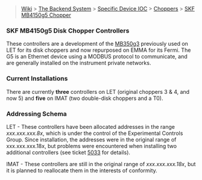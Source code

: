 > [Wiki](Home) > [The Backend System](The-Backend-System) > [Specific Device IOC](Specific-Device-IOC) > [Choppers](Choppers) > [SKF MB4150g5 Chopper](SKF-MB4150g5-Chopper)

### SKF MB4150g5 Disk Chopper Controllers

These controllers are a development of the [MB350g3](SKF-MB350g3-Chopper) previously used on LET for its disk choppers and now repurposed on EMMA for its Fermi.  The G5 is an Ethernet device using a MODBUS protocol to communicate, and are generally installed on the instrument private networks.

### Current Installations

There are currently **three** controllers on LET (original choppers 3 & 4, and now 5) and **five** on IMAT (two double-disk choppers and a T0).

### Addressing Schema

LET - These controllers have been allocated addresses in the range _xxx.xxx.xxx.8x_, which is under the control of the Experimental Controls Group.  Since installation, the addresses were in the original range of xxx.xxx.xxx.18x, but problems were encountered when installing two additional controllers (see ticket [5033](https://github.com/ISISComputingGroup/IBEX/issues/5033) for details).

IMAT - These controllers are still in the original range of _xxx.xxx.xxx.18x_, but it is planned to reallocate them in the interests of conformity.
